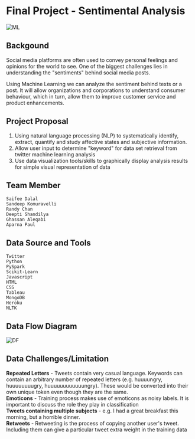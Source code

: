 # Final Project - Sentimental Analysis
![ML](https://user-images.githubusercontent.com/37318055/48816762-0f2e9600-ed09-11e8-8472-6cb9aff2e7a8.jpg)

## Backgound
Social media platforms are often used to convey personal feelings and opinions for the world to see. One of the biggest challenges       lies in understanding the "sentiments" behind social media posts.

Using Machine Learning we can analyze the sentiment behind texts or a post. It will allow organizations and corporations to             understand   consumer behaviour, which in turn, allow them to improve customer service and product enhancements. 

## Project Proposal
1) Using natural language processing (NLP) to systematically identify, extract, quantify and study affective states and subjective       information.
2) Allow user input to determine "keyword" for data set retrieval from twitter machine learning analysis
3) Use data visualization tools/skills to graphically display analysis results for simple visual representation of data 

## Team Member
    Saifee Dalal
    Sandeep Komuravelli
    Randy Chan
    Deepti Shandilya
    Ghassan Aleqabi
    Aparna Paul


## Data Source and Tools
    Twitter
    Python
    PySpark
    Scikit-Learn
    Javascript 
    HTML
    CSS
    Tableau
    MongoDB
    Heroku
    NLTK


## Data Flow Diagram
![DF](https://user-images.githubusercontent.com/37318055/49124828-7a391900-f283-11e8-8a91-46eb0bccb659.PNG)


## Data Challenges/Limitation
<b>Repeated Letters</b> - Tweets contain very casual language. Keywords can contain an arbitrary number of repeated letters (e.g. huuuungry, huuuuuuuugry, huuuuuuuuuuuungry). These would be converted into their own unique token even though they are the same.<br>
<b>Emoticons</b> - Training process makes use of emoticons as noisy labels. It is important to discuss the role they play in classification<br>
<b>Tweets containing multiple subjects</b> - e.g. I had a great breakfast this morning, but a horrible dinner.<br>
<b>Retweets</b> - Retweeting is the process of copying another user's tweet. Including them can give a particular tweet extra weight in the training data

